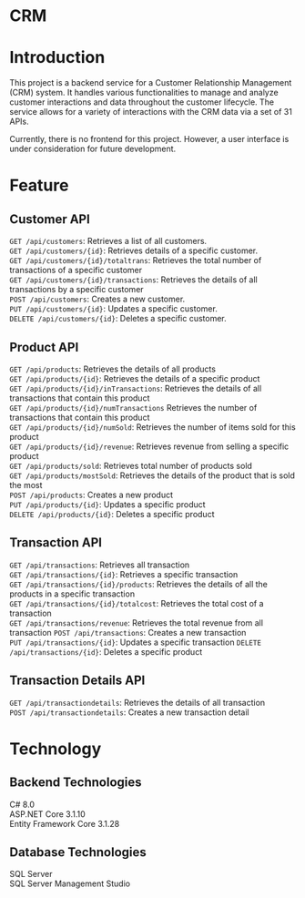 # CRM
# Introduction
This project is a backend service for a Customer Relationship Management (CRM) system. It handles various functionalities to manage and analyze customer interactions and data throughout the customer lifecycle. The service allows for a variety of interactions with the CRM data via a set of 31 APIs.    

Currently, there is no frontend for this project. However, a user interface is under consideration for future development.

# Feature
## Customer API
`GET /api/customers`: Retrieves a list of all customers.    
`GET /api/customers/{id}`: Retrieves details of a specific customer.     
`GET /api/customers/{id}/totaltrans`: Retrieves the total number of transactions of a specific customer    
`GET /api/customers/{id}/transactions`: Retrieves the details of all transactions by a specific customer     
`POST /api/customers`: Creates a new customer.     
`PUT /api/customers/{id}`: Updates a specific customer.     
`DELETE /api/customers/{id}`: Deletes a specific customer.
## Product API
`GET /api/products`: Retrieves the details of all products     
`GET /api/products/{id}`: Retrieves the details of a specific product      
`GET /api/products/{id}/inTransactions`: Retrieves the details of all transactions that contain this product      
`GET /api/products/{id}/numTransactions` Retrieves the number of transactions that contain this product      
`GET /api/products/{id}/numSold`: Retrieves the number of items sold for this product      
`GET /api/products/{id}/revenue`: Retrieves revenue from selling a specific product     
`GET /api/products/sold`: Retrieves total number of products sold     
`GET /api/products/mostSold`: Retrieves the details of the product that is sold the most     
`POST /api/products`:  Creates a new product     
`PUT /api/products/{id}`: Updates a specific product     
`DELETE /api/products/{id}`:  Deletes a specific product
## Transaction API
`GET /api/transactions`: Retrieves all transaction    
`GET /api/transactions/{id}`: Retrieves a specific transaction    
`GET /api/transactions/{id}/products`: Retrieves the details of all the products in a specific transaction    
`GET /api/transactions/{id}/totalcost`: Retrieves the total cost of a transaction    
`GET /api/transactions/revenue`: Retrieves the total revenue from all transaction
`POST /api/transactions`: Creates a new transaction     
`PUT /api/transactions/{id}`: Updates a specific transaction
`DELETE /api/transactions/{id}`: Deletes a specific product
## Transaction Details API
`GET /api/transactiondetails`: Retrieves the details of all transaction     
`POST /api/transactiondetails`: Creates a new transaction detail

# Technology
## Backend Technologies
C# 8.0    
ASP.NET Core 3.1.10     
Entity Framework Core 3.1.28

## Database Technologies
SQL Server    
SQL Server Management Studio
